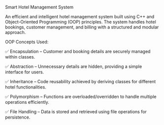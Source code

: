 Smart Hotel Management System

An efficient and intelligent hotel management system built using C++ and Object-Oriented Programming (OOP) principles. The system handles hotel bookings, customer management, and billing with a structured and modular approach.

OOP Concepts Used:

✅ Encapsulation – Customer and booking details are securely managed within classes.

✅ Abstraction – Unnecessary details are hidden, providing a simple interface for users.

✅ Inheritance – Code reusability achieved by deriving classes for different hotel functionalities.

✅ Polymorphism – Functions are overloaded/overridden to handle multiple operations efficiently.

✅ File Handling – Data is stored and retrieved using file operations for persistence.
